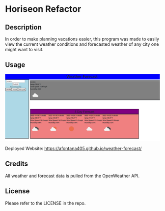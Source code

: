 # Horiseon Refactor

## Description

In order to make planning vacations easier, this program was made to easily view the current weather conditions and forecasted weather of any city one might want to visit.

## Usage

![Weather Forecast](./assets/images/weather-forecast.png)

Deployed Website: https://afontana405.github.io/weather-forecast/
## Credits

All weather and forecast data is pulled from the OpenWeather API.

## License

Please refer to the LICENSE in the repo.
